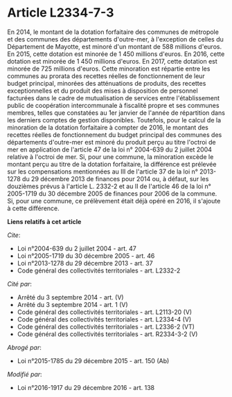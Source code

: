 # Article L2334-7-3

En 2014, le montant de la dotation forfaitaire des communes de métropole et des communes des départements d'outre-mer, à
l'exception de celles du Département de Mayotte, est minoré d'un montant de 588 millions d'euros. En 2015, cette dotation est
minorée de 1 450 millions d'euros. En 2016, cette dotation est minorée de 1 450 millions d'euros. En 2017, cette dotation est
minorée de 725 millions d'euros. Cette minoration est répartie entre les communes au prorata des recettes réelles de
fonctionnement de leur budget principal, minorées des atténuations de produits, des recettes exceptionnelles et du produit
des mises à disposition de personnel facturées dans le cadre de mutualisation de services entre l'établissement public de
coopération intercommunale à fiscalité propre et ses communes membres, telles que constatées au 1er janvier de l'année de
répartition dans les derniers comptes de gestion disponibles. Toutefois, pour le calcul de la minoration de la dotation
forfaitaire à compter de 2016, le montant des recettes réelles de fonctionnement du budget principal des communes des
départements d'outre-mer est minoré du produit perçu au titre l'octroi de mer en application de l'article 47 de la loi n°
2004-639 du 2 juillet 2004 relative à l'octroi de mer. Si, pour une commune, la minoration excède le montant perçu au titre
de la dotation forfaitaire, la différence est prélevée sur les compensations mentionnées au III de l'article 37 de la loi n°
2013-1278 du 29 décembre 2013 de finances pour 2014 ou, à défaut, sur les douzièmes prévus à l'article L. 2332-2 et au II de
l'article 46 de la loi n° 2005-1719 du 30 décembre 2005 de finances pour 2006 de la commune. Si, pour une commune, ce
prélèvement était déjà opéré en 2016, il s'ajoute à cette différence.

**Liens relatifs à cet article**

_Cite_:

  - Loi n°2004-639 du 2 juillet 2004 - art. 47
  - Loi n°2005-1719 du 30 décembre 2005 - art. 46
  - Loi n°2013-1278 du 29 décembre 2013 - art. 37
  - Code général des collectivités territoriales - art. L2332-2

_Cité par_:

  - Arrêté du 3 septembre 2014 - art. (V)
  - Arrêté du 3 septembre 2014 - art. 1 (V)
  - Code général des collectivités territoriales - art. L2113-20 (V)
  - Code général des collectivités territoriales - art. L2334-4 (V)
  - Code général des collectivités territoriales - art. L2336-2 (VT)
  - Code général des collectivités territoriales - art. R2334-3-2 (V)

_Abrogé par_:

  - Loi n°2015-1785 du 29 décembre 2015 - art. 150 (Ab)

_Modifié par_:

  - Loi n°2016-1917 du 29 décembre 2016 - art. 138
